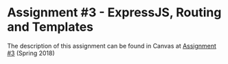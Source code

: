 # Assignment #3 - ExpressJS, Routing and Templates

The description of this assignment can be found in Canvas at [Assignment #3](https://canvas.harvard.edu/courses/35096/assignments/200749) (Spring 2018)
